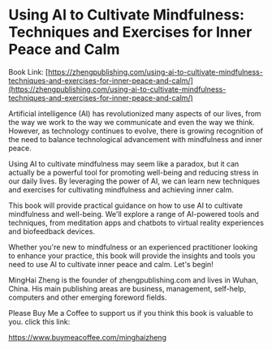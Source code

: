 # Using AI to Cultivate Mindfulness: Techniques and Exercises for Inner Peace and Calm

Book Link: [https://zhengpublishing.com/using-ai-to-cultivate-mindfulness-techniques-and-exercises-for-inner-peace-and-calm/](https://zhengpublishing.com/using-ai-to-cultivate-mindfulness-techniques-and-exercises-for-inner-peace-and-calm/)

Artificial intelligence (AI) has revolutionized many aspects of our lives, from the way we work to the way we communicate and even the way we think. However, as technology continues to evolve, there is growing recognition of the need to balance technological advancement with mindfulness and inner peace.

Using AI to cultivate mindfulness may seem like a paradox, but it can actually be a powerful tool for promoting well-being and reducing stress in our daily lives. By leveraging the power of AI, we can learn new techniques and exercises for cultivating mindfulness and achieving inner calm.

This book will provide practical guidance on how to use AI to cultivate mindfulness and well-being. We'll explore a range of AI-powered tools and techniques, from meditation apps and chatbots to virtual reality experiences and biofeedback devices.

Whether you're new to mindfulness or an experienced practitioner looking to enhance your practice, this book will provide the insights and tools you need to use AI to cultivate inner peace and calm. Let's begin!

MingHai Zheng is the founder of zhengpublishing.com and lives in Wuhan, China. His main publishing areas are business, management, self-help, computers and other emerging foreword fields.

Please Buy Me a Coffee to support us if you think this book is valuable to you. click this link:

https://www.buymeacoffee.com/minghaizheng
